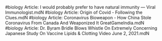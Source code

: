 #biology
Article: I would probably prefer to have natural immunity — Viral Immunologist.mdN
#biology
Article: Origin of Covid - Following the Clues.mdN
#biology
Article: Coronavirus Bioweapon - How China Stole Coronavirus From Canada And Weaponized It  GreatGameIndia.mdN
#biology
Article: Dr. Byram Bridle Blows Whistle On Extremely Concerning Japanese Study On Vaccine Lipids & Clotting Video June 2, 2021.mdN
